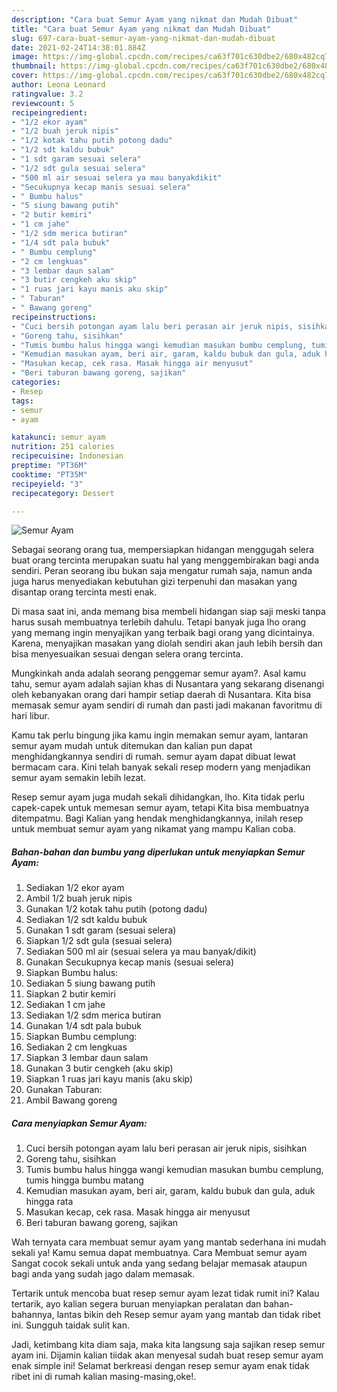 ```yaml
---
description: "Cara buat Semur Ayam yang nikmat dan Mudah Dibuat"
title: "Cara buat Semur Ayam yang nikmat dan Mudah Dibuat"
slug: 697-cara-buat-semur-ayam-yang-nikmat-dan-mudah-dibuat
date: 2021-02-24T14:38:01.884Z
image: https://img-global.cpcdn.com/recipes/ca63f701c630dbe2/680x482cq70/semur-ayam-foto-resep-utama.jpg
thumbnail: https://img-global.cpcdn.com/recipes/ca63f701c630dbe2/680x482cq70/semur-ayam-foto-resep-utama.jpg
cover: https://img-global.cpcdn.com/recipes/ca63f701c630dbe2/680x482cq70/semur-ayam-foto-resep-utama.jpg
author: Leona Leonard
ratingvalue: 3.2
reviewcount: 5
recipeingredient:
- "1/2 ekor ayam"
- "1/2 buah jeruk nipis"
- "1/2 kotak tahu putih potong dadu"
- "1/2 sdt kaldu bubuk"
- "1 sdt garam sesuai selera"
- "1/2 sdt gula sesuai selera"
- "500 ml air sesuai selera ya mau banyakdikit"
- "Secukupnya kecap manis sesuai selera"
- " Bumbu halus"
- "5 siung bawang putih"
- "2 butir kemiri"
- "1 cm jahe"
- "1/2 sdm merica butiran"
- "1/4 sdt pala bubuk"
- " Bumbu cemplung"
- "2 cm lengkuas"
- "3 lembar daun salam"
- "3 butir cengkeh aku skip"
- "1 ruas jari kayu manis aku skip"
- " Taburan"
- " Bawang goreng"
recipeinstructions:
- "Cuci bersih potongan ayam lalu beri perasan air jeruk nipis, sisihkan"
- "Goreng tahu, sisihkan"
- "Tumis bumbu halus hingga wangi kemudian masukan bumbu cemplung, tumis hingga bumbu matang"
- "Kemudian masukan ayam, beri air, garam, kaldu bubuk dan gula, aduk hingga rata"
- "Masukan kecap, cek rasa. Masak hingga air menyusut"
- "Beri taburan bawang goreng, sajikan"
categories:
- Resep
tags:
- semur
- ayam

katakunci: semur ayam 
nutrition: 251 calories
recipecuisine: Indonesian
preptime: "PT36M"
cooktime: "PT35M"
recipeyield: "3"
recipecategory: Dessert

---
```



![Semur Ayam](https://img-global.cpcdn.com/recipes/ca63f701c630dbe2/680x482cq70/semur-ayam-foto-resep-utama.jpg)

Sebagai seorang orang tua, mempersiapkan hidangan menggugah selera buat orang tercinta merupakan suatu hal yang menggembirakan bagi anda sendiri. Peran seorang ibu bukan saja mengatur rumah saja, namun anda juga harus menyediakan kebutuhan gizi terpenuhi dan masakan yang disantap orang tercinta mesti enak.

Di masa  saat ini, anda memang bisa membeli hidangan siap saji meski tanpa harus susah membuatnya terlebih dahulu. Tetapi banyak juga lho orang yang memang ingin menyajikan yang terbaik bagi orang yang dicintainya. Karena, menyajikan masakan yang diolah sendiri akan jauh lebih bersih dan bisa menyesuaikan sesuai dengan selera orang tercinta. 



Mungkinkah anda adalah seorang penggemar semur ayam?. Asal kamu tahu, semur ayam adalah sajian khas di Nusantara yang sekarang disenangi oleh kebanyakan orang dari hampir setiap daerah di Nusantara. Kita bisa memasak semur ayam sendiri di rumah dan pasti jadi makanan favoritmu di hari libur.

Kamu tak perlu bingung jika kamu ingin memakan semur ayam, lantaran semur ayam mudah untuk ditemukan dan kalian pun dapat menghidangkannya sendiri di rumah. semur ayam dapat dibuat lewat bermacam cara. Kini telah banyak sekali resep modern yang menjadikan semur ayam semakin lebih lezat.

Resep semur ayam juga mudah sekali dihidangkan, lho. Kita tidak perlu capek-capek untuk memesan semur ayam, tetapi Kita bisa membuatnya ditempatmu. Bagi Kalian yang hendak menghidangkannya, inilah resep untuk membuat semur ayam yang nikamat yang mampu Kalian coba.

<!--inarticleads1-->

##### Bahan-bahan dan bumbu yang diperlukan untuk menyiapkan Semur Ayam:

1. Sediakan 1/2 ekor ayam
1. Ambil 1/2 buah jeruk nipis
1. Gunakan 1/2 kotak tahu putih (potong dadu)
1. Sediakan 1/2 sdt kaldu bubuk
1. Gunakan 1 sdt garam (sesuai selera)
1. Siapkan 1/2 sdt gula (sesuai selera)
1. Sediakan 500 ml air (sesuai selera ya mau banyak/dikit)
1. Gunakan Secukupnya kecap manis (sesuai selera)
1. Siapkan  Bumbu halus:
1. Sediakan 5 siung bawang putih
1. Siapkan 2 butir kemiri
1. Sediakan 1 cm jahe
1. Sediakan 1/2 sdm merica butiran
1. Gunakan 1/4 sdt pala bubuk
1. Siapkan  Bumbu cemplung:
1. Sediakan 2 cm lengkuas
1. Siapkan 3 lembar daun salam
1. Gunakan 3 butir cengkeh (aku skip)
1. Siapkan 1 ruas jari kayu manis (aku skip)
1. Gunakan  Taburan:
1. Ambil  Bawang goreng




<!--inarticleads2-->

##### Cara menyiapkan Semur Ayam:

1. Cuci bersih potongan ayam lalu beri perasan air jeruk nipis, sisihkan
1. Goreng tahu, sisihkan
1. Tumis bumbu halus hingga wangi kemudian masukan bumbu cemplung, tumis hingga bumbu matang
1. Kemudian masukan ayam, beri air, garam, kaldu bubuk dan gula, aduk hingga rata
1. Masukan kecap, cek rasa. Masak hingga air menyusut
1. Beri taburan bawang goreng, sajikan




Wah ternyata cara membuat semur ayam yang mantab sederhana ini mudah sekali ya! Kamu semua dapat membuatnya. Cara Membuat semur ayam Sangat cocok sekali untuk anda yang sedang belajar memasak ataupun bagi anda yang sudah jago dalam memasak.

Tertarik untuk mencoba buat resep semur ayam lezat tidak rumit ini? Kalau tertarik, ayo kalian segera buruan menyiapkan peralatan dan bahan-bahannya, lantas bikin deh Resep semur ayam yang mantab dan tidak ribet ini. Sungguh taidak sulit kan. 

Jadi, ketimbang kita diam saja, maka kita langsung saja sajikan resep semur ayam ini. Dijamin kalian tiidak akan menyesal sudah buat resep semur ayam enak simple ini! Selamat berkreasi dengan resep semur ayam enak tidak ribet ini di rumah kalian masing-masing,oke!.


